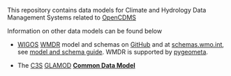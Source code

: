 This repository contains data models for Climate and Hydrology Data Management Systems related to [OpenCDMS](http://opencdms.org)

Information on other data models can be found below
- <span title="WMO Integrated Global Observing System">[WIGOS](https://www.wmo.int/pages/prog/www/wigos/index_en.html)</span>
  <span title="WIGOS metadata representation">[WMDR]()</span>
  model and schemas on [GitHub](https://github.com/wmo-im/wmdr)
  and at [schemas.wmo.int](https://schemas.wmo.int/wmdr/),
  see [model and schema guide](http://www.wmo.int/schemas/wmdr/1.0RC6/documentation/WMDR_ModelAndSchemaGuide.pdf).
  WMDR is supported by [pygeometa](https://geopython.github.io/pygeometa/).

- The <span title="Copernicus Climate Change Service">[C3S](https://climate.copernicus.eu/)</span>
  <span title="Global Land and Marine Observations Database">[GLAMOD](https://climate.copernicus.eu/global-land-and-marine-observations-database-0)</span>
  **[Common Data Model](https://github.com/glamod/common_data_model)**
